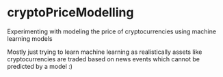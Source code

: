 # cryptoPriceModelling

Experimenting with modeling the price of cryptocurrencies using machine learning models

Mostly just trying to learn machine learning as realistically assets like cryptocurrencies are traded based on news events which cannot be predicted by
a model :)
